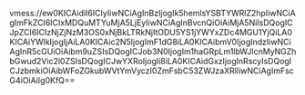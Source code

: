 vmess://ew0KICAidiI6ICIyIiwNCiAgInBzIjogIk5hemlsYSBTYWRlZ2hpIiwNCiAgImFkZCI6ICIxMDQuMTYuMjA5LjEyIiwNCiAgInBvcnQiOiAiMjA5NiIsDQogICJpZCI6ICIzNjZjNzM3OS0xNjBkLTRkNjItODU5YS1jYWYxZDc4MGU1YjQiLA0KICAiYWlkIjogIjAiLA0KICAic2N5IjogImF1dG8iLA0KICAibmV0IjogIndzIiwNCiAgInR5cGUiOiAibm9uZSIsDQogICJob3N0IjogIm1haGRpLm1lbWJlcnMyNGZhbGwud2Vic2l0ZSIsDQogICJwYXRoIjogIi8iLA0KICAidGxzIjogInRscyIsDQogICJzbmkiOiAibWFoZGkubWVtYmVyczI0ZmFsbC53ZWJzaXRlIiwNCiAgImFscG4iOiAiIg0KfQ==
